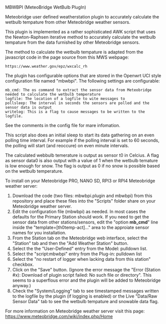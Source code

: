 MBWBPI (MeteoBridge WetBulb PlugIn)

Meteobridge user defined weatherstation plugin to accurately calculate the wetbulb tempature from other Meteobridge weather sensors.

This plugin is implemented as a rather sophisticated AWK script that uses the Newton-Raphsen iterative method to accurately calculate the wetbulb tempature from the data furnished by other Meteobridge sensors.

The method to calculate the wetbulb tempature is adapted from the javascript code in the page source from this MWS webpage:

    https://www.weather.gov/epz/wxcalc_rh

The plugin has configurable options that are stored in the Openwrt UCI style configuration file named "mbwbpi". The following settings are configurable:

    mb_cmd: The os command to extract the sensor data from Meteobridge needed to calculate the wetbulb temperature
    logfile: The location of a logfile to wite messages to
    pollsleep: The interval in seconds the sensors are polled and the sensor data is output
    writelog: This is a flag to cause messages to be written to the logfile.

See the comments in the config file for mare infomation.

This script also does an initial sleep to start its data gathering on an even polling time interval. For example if the polling interval is set to 60 seconds, the polling will start (and reoccure) on even minute intervals.

The calculated webbulb temerature is output as sensor t0 in Celcius. A flag as sensor data0 is also output with a value of 1 when the wetbulb temature is low enough for snow. The flag is output as 0 if no snow is possible based on the wetbulb temperature.

To install on your Meteobridge PRO, NANO SD, RPI3 or RPI4 Meteobridge weather server:

1) Download the code (two files: mbwbpi.plugin and mbwbpi) from this repository and place these files into the "Scripts" folder share on your Meteobridge weather server.
2) Edit the configuration file (mbwbpi) as needed. In most cases the defaults for the Primary Station should work. If you need to get the sensor data from other stations/sensors, edit the "option <b>mb_cmd</b>" line inside the "template=[th0temp-act]..." area to the approiate sensor names for you installation.
3) From the Station tab on the Meteobridge web interface, select the "Station" tab and then the "Add Weather Station" button.
4) Select the the "User-Defined" entry from the Model: pulldown list.
5) Select the "script:mbwbpi" entry from the Plug-in: pulldown list
6) Select the "no restart of logger when lacking data from this station" checkbox.
7) Click on the "Save" button. (Ignore the error message the "Error (Station #x): Download of plugin script failed: No such file or directory". This seems to a superflous error and the plugin will be added to Meteobridge anyway.)
8) Check the "System/Logging" tab to see timestamped messages written to the logfile by the plugin (if logging is enabled) or the Live "Data/Raw Sensor Data" tab to see the wetbulb tempature and snowable data flag.

For more information on Meteobridge weather server visit this page: https://www.meteobridge.com/wiki/index.php/Home
